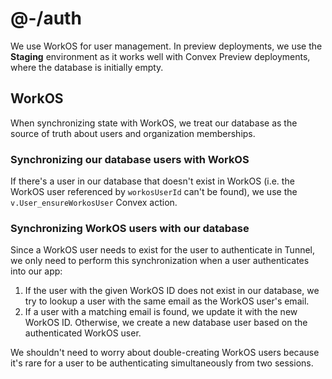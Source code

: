 # @-/auth

We use WorkOS for user management. In preview deployments, we use the **Staging** environment as it works well with Convex Preview deployments, where the database is initially empty.

## WorkOS

When synchronizing state with WorkOS, we treat our database as the source of truth about users and organization memberships.

### Synchronizing our database users with WorkOS

If there's a user in our database that doesn't exist in WorkOS (i.e. the WorkOS user referenced by `workosUserId` can't be found), we use the `v.User_ensureWorkosUser` Convex action.

### Synchronizing WorkOS users with our database

Since a WorkOS user needs to exist for the user to authenticate in Tunnel, we only need to perform this synchronization when a user authenticates into our app:

1. If the user with the given WorkOS ID does not exist in our database, we try to lookup a user with the same email as the WorkOS user's email.
2. If a user with a matching email is found, we update it with the new WorkOS ID. Otherwise, we create a new database user based on the authenticated WorkOS user.

We shouldn't need to worry about double-creating WorkOS users because it's rare for a user to be authenticating simultaneously from two sessions.
